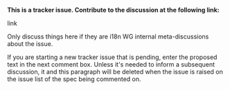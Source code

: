 **This is a tracker issue.  Contribute to the discussion at the following link:**

link

Only discuss things here if they are i18n WG internal meta-discussions about the issue.

If you are starting a new tracker issue that is pending, enter the proposed text in the next comment box.  Unless it's needed to inform a subsequent discussion, it and this paragraph will be deleted when the issue is raised on the issue list of the spec being commented on.
